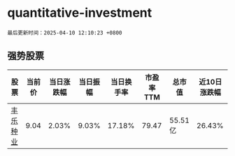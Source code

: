 # quantitative-investment

`最后更新时间：2025-04-10 12:10:23 +0800`

## 强势股票

|股票|当前价|当日涨跌幅|当日振幅|当日换手率|市盈率TTM|总市值|近10日涨跌幅|
|----|----|----|----|----|----|----|----|
|[丰乐种业](https://xueqiu.com/S/SZ000713)|9.04|2.03%|9.03%|17.18%|79.47|55.51亿|26.43%|
